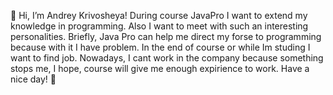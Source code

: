👋 Hi, I’m Andrey Krivosheya!
During course JavaPro I want to extend my knowledge in programming.
Also I want to meet with such an interesting personalities. 
Briefly, Java Pro can help me direct my forse to programming because with it I have problem. 
In the end of course or while Im studing I want to find job. Nowadays, I cant work in the company because something stops me, I hope, course will give me enough expirience to work. 
Have a nice day! 👋
